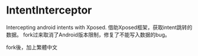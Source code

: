 # IntentInterceptor
Intercepting android intents with Xposed.
借助Xposed框架，获取intent跳转的数据。
fork过来取消了Android版本限制，修复了不能写入数据的bug。

fork後，加上繁體中文
